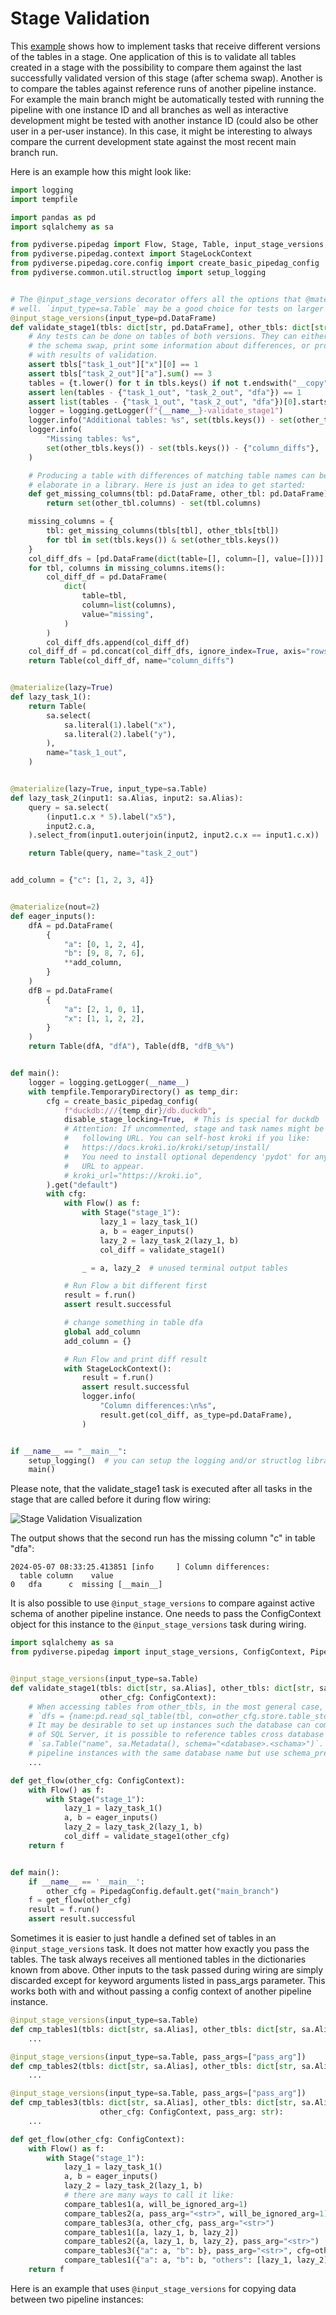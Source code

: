 # Stage Validation

This [example](../examples.md) shows how to implement tasks that receive different versions of the tables in a stage.
One application of this is to validate all tables created in a stage with the possibility to compare them against the
last successfully validated version of this stage (after schema swap). Another is to compare the tables against
reference runs of another pipeline instance. For example the main branch might be automatically tested with running the
pipeline with one instance ID and all branches as well as interactive development might be tested with another instance
ID (could also be other user in a per-user instance). In this case, it might be interesting to always compare the
current development state against the most recent main branch run.

Here is an example how this might look like:

```python
import logging
import tempfile

import pandas as pd
import sqlalchemy as sa

from pydiverse.pipedag import Flow, Stage, Table, input_stage_versions, materialize
from pydiverse.pipedag.context import StageLockContext
from pydiverse.pipedag.core.config import create_basic_pipedag_config
from pydiverse.common.util.structlog import setup_logging


# The @input_stage_versions decorator offers all the options that @materialize has as
# well. `input_type=sa.Table` may be a good choice for tests on larger tables.
@input_stage_versions(input_type=pd.DataFrame)
def validate_stage1(tbls: dict[str, pd.DataFrame], other_tbls: dict[str, pd.DataFrame]):
    # Any tests can be done on tables of both versions. They can either fail and prevent
    # the schema swap, print some information about differences, or produce a table
    # with results of validation.
    assert tbls["task_1_out"]["x"][0] == 1
    assert tbls["task_2_out"]["a"].sum() == 3
    tables = {t.lower() for t in tbls.keys() if not t.endswith("__copy")}
    assert len(tables - {"task_1_out", "task_2_out", "dfa"}) == 1
    assert list(tables - {"task_1_out", "task_2_out", "dfa"})[0].startswith("dfb_")
    logger = logging.getLogger(f"{__name__}-validate_stage1")
    logger.info("Additional tables: %s", set(tbls.keys()) - set(other_tbls.keys()))
    logger.info(
        "Missing tables: %s",
        set(other_tbls.keys()) - set(tbls.keys()) - {"column_diffs"},
    )

    # Producing a table with differences of matching table names can be done a lot more
    # elaborate in a library. Here is just an idea to get started:
    def get_missing_columns(tbl: pd.DataFrame, other_tbl: pd.DataFrame):
        return set(other_tbl.columns) - set(tbl.columns)

    missing_columns = {
        tbl: get_missing_columns(tbls[tbl], other_tbls[tbl])
        for tbl in set(tbls.keys()) & set(other_tbls.keys())
    }
    col_diff_dfs = [pd.DataFrame(dict(table=[], column=[], value=[]))]
    for tbl, columns in missing_columns.items():
        col_diff_df = pd.DataFrame(
            dict(
                table=tbl,
                column=list(columns),
                value="missing",
            )
        )
        col_diff_dfs.append(col_diff_df)
    col_diff_df = pd.concat(col_diff_dfs, ignore_index=True, axis="rows")
    return Table(col_diff_df, name="column_diffs")


@materialize(lazy=True)
def lazy_task_1():
    return Table(
        sa.select(
            sa.literal(1).label("x"),
            sa.literal(2).label("y"),
        ),
        name="task_1_out",
    )


@materialize(lazy=True, input_type=sa.Table)
def lazy_task_2(input1: sa.Alias, input2: sa.Alias):
    query = sa.select(
        (input1.c.x * 5).label("x5"),
        input2.c.a,
    ).select_from(input1.outerjoin(input2, input2.c.x == input1.c.x))

    return Table(query, name="task_2_out")


add_column = {"c": [1, 2, 3, 4]}


@materialize(nout=2)
def eager_inputs():
    dfA = pd.DataFrame(
        {
            "a": [0, 1, 2, 4],
            "b": [9, 8, 7, 6],
            **add_column,
        }
    )
    dfB = pd.DataFrame(
        {
            "a": [2, 1, 0, 1],
            "x": [1, 1, 2, 2],
        }
    )
    return Table(dfA, "dfA"), Table(dfB, "dfB_%%")


def main():
    logger = logging.getLogger(__name__)
    with tempfile.TemporaryDirectory() as temp_dir:
        cfg = create_basic_pipedag_config(
            f"duckdb:///{temp_dir}/db.duckdb",
            disable_stage_locking=True,  # This is special for duckdb
            # Attention: If uncommented, stage and task names might be sent to the
            #   following URL. You can self-host kroki if you like:
            #   https://docs.kroki.io/kroki/setup/install/
            #   You need to install optional dependency 'pydot' for any visualization
            #   URL to appear.
            # kroki_url="https://kroki.io",
        ).get("default")
        with cfg:
            with Flow() as f:
                with Stage("stage_1"):
                    lazy_1 = lazy_task_1()
                    a, b = eager_inputs()
                    lazy_2 = lazy_task_2(lazy_1, b)
                    col_diff = validate_stage1()

                _ = a, lazy_2  # unused terminal output tables

            # Run Flow a bit different first
            result = f.run()
            assert result.successful

            # change something in table dfa
            global add_column
            add_column = {}

            # Run Flow and print diff result
            with StageLockContext():
                result = f.run()
                assert result.successful
                logger.info(
                    "Column differences:\n%s",
                    result.get(col_diff, as_type=pd.DataFrame),
                )


if __name__ == "__main__":
    setup_logging()  # you can setup the logging and/or structlog libraries as you wish
    main()
```

Please note, that the validate_stage1 task is executed after all tasks in the stage that are called before it during
flow wiring:

![Stage Validation Visualization](stage_validation.svg)

The output shows that the second run has the missing column "c" in table "dfa":
```
2024-05-07 08:33:25.413851 [info     ] Column differences:
  table column    value
0   dfa      c  missing [__main__]
```

It is also possible to use `@input_stage_versions` to compare against active schema of another pipeline instance. One
needs to pass the ConfigContext object for this instance to the `@input_stage_versions` task during wiring.

```python
import sqlalchemy as sa
from pydiverse.pipedag import input_stage_versions, ConfigContext, PipedagConfig


@input_stage_versions(input_type=sa.Table)
def validate_stage1(tbls: dict[str, sa.Alias], other_tbls: dict[str, sa.Alias],
                    other_cfg: ConfigContext):
    # When accessing tables from other_tbls, in the most general case, one should do this by using other_cfg:
    # `dfs = {name:pd.read_sql_table(tbl, con=other_cfg.store.table_store.engine) for name, tbl in other_tbls.items()}`
    # It may be desirable to set up instances such the database can combine cross instance tables in one query. In case
    # of SQL Server, it is possible to reference tables cross database when using
    # `sa.Table("name", sa.Metadata(), schema="<database>.<schama>")`. In other databases like postgres, one can run all
    # pipeline instances with the same database name but use schema_prefix="{instance_id}_" in the config.
    ...

def get_flow(other_cfg: ConfigContext):
    with Flow() as f:
        with Stage("stage_1"):
            lazy_1 = lazy_task_1()
            a, b = eager_inputs()
            lazy_2 = lazy_task_2(lazy_1, b)
            col_diff = validate_stage1(other_cfg)
    return f


def main():
    if __name__ == '__main__':
        other_cfg = PipedagConfig.default.get("main_branch")
    f = get_flow(other_cfg)
    result = f.run()
    assert result.successful
```

Sometimes it is easier to just handle a defined set of tables in an `@input_stage_versions` task. It does not matter
how exactly you pass the tables. The task always receives all mentioned tables in the dictionaries known from above.
Other inputs to the task passed during wiring are simply discarded except for keyword arguments listed in pass_args
parameter.
This works both with and without passing a config context of another pipeline instance.

```python
@input_stage_versions(input_type=sa.Table)
def cmp_tables1(tbls: dict[str, sa.Alias], other_tbls: dict[str, sa.Alias]):
    ...

@input_stage_versions(input_type=sa.Table, pass_args=["pass_arg"])
def cmp_tables2(tbls: dict[str, sa.Alias], other_tbls: dict[str, sa.Alias], pass_arg: str):
    ...

@input_stage_versions(input_type=sa.Table, pass_args=["pass_arg"])
def cmp_tables3(tbls: dict[str, sa.Alias], other_tbls: dict[str, sa.Alias],
                    other_cfg: ConfigContext, pass_arg: str):
    ...

def get_flow(other_cfg: ConfigContext):
    with Flow() as f:
        with Stage("stage_1"):
            lazy_1 = lazy_task_1()
            a, b = eager_inputs()
            lazy_2 = lazy_task_2(lazy_1, b)
            # there are many ways to call it like:
            compare_tables1(a, will_be_ignored_arg=1)
            compare_tables2(a, pass_arg="<str>", will_be_ignored_arg=1)
            compare_tables3(a, other_cfg, pass_arg="<str>")
            compare_tables1([a, lazy_1, b, lazy_2])
            compare_tables2({a, lazy_1, b, lazy_2}, pass_arg="<str>")
            compare_tables3({"a": a, "b": b}, pass_arg="<str>", cfg=other_cfg)
            compare_tables1({"a": a, "b": b, "others": [lazy_1, lazy_2])
    return f

```

Here is an example that uses `@input_stage_versions` for copying data between two pipeline instances:
[](/examples/multi_instance_pipeline)
